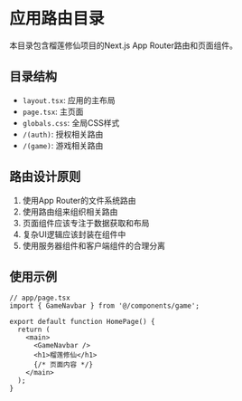 # 应用路由目录

本目录包含榴莲修仙项目的Next.js App Router路由和页面组件。

## 目录结构

- `layout.tsx`: 应用的主布局
- `page.tsx`: 主页面
- `globals.css`: 全局CSS样式
- `/(auth)`: 授权相关路由
- `/(game)`: 游戏相关路由

## 路由设计原则

1. 使用App Router的文件系统路由
2. 使用路由组来组织相关路由
3. 页面组件应该专注于数据获取和布局
4. 复杂UI逻辑应该封装在组件中
5. 使用服务器组件和客户端组件的合理分离

## 使用示例

```tsx
// app/page.tsx
import { GameNavbar } from '@/components/game';

export default function HomePage() {
  return (
    <main>
      <GameNavbar />
      <h1>榴莲修仙</h1>
      {/* 页面内容 */}
    </main>
  );
}
```